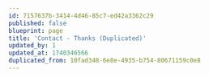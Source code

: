 ```yaml
---
id: 7157637b-3414-4d46-85c7-ed42a3362c29
published: false
blueprint: page
title: 'Contact - Thanks (Duplicated)'
updated_by: 1
updated_at: 1740346566
duplicated_from: 10fad348-6e8e-4935-b754-80671159c0e8
---
```

